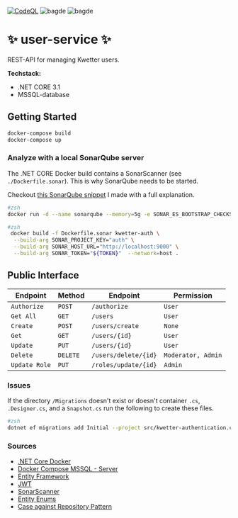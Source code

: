 [![CodeQL](https://github.com/kwetterr/user-service/actions/workflows/codeql-analysis.yml/badge.svg)](https://github.com/kwetterr/user-service/actions/workflows/codeql-analysis.yml)
![bagde](https://github.com/kwetterr/user-service/actions/workflows/build.yml/badge.svg)
![bagde](https://github.com/kwetterr/user-service/actions/workflows/docker-publish.yml/badge.svg)

# :sparkles: user-service :sparkles:
REST-API for managing Kwetter users.

<b>Techstack:</b>
- .NET CORE 3.1
- MSSQL-database

## Getting Started

```zsh
docker-compose build
docker-compose up
```


### Analyze with a local SonarQube server
The .NET CORE Docker build contains a SonarScanner (see `./Dockerfile.sonar`). This is why SonarQube needs to be started.

Checkout [this SonarQube snippet](https://gist.github.com/ShadyDL/814b6a6514fd3a89dcbe2b227afd5b4c) I made with a full explanation.

```zsh
#zsh
docker run -d --name sonarqube --memory=5g -e SONAR_ES_BOOTSTRAP_CHECKS_DISABLE=true -p 9000:9000 sonarqube:latest
```

```zsh
#zsh
 docker build -f Dockerfile.sonar kwetter-auth \
  --build-arg SONAR_PROJECT_KEY="auth" \
  --build-arg SONAR_HOST_URL="http://localhost:9000" \
  --build-arg SONAR_TOKEN="${TOKEN}"  --network=host .
```

## Public Interface
| Endpoint          | Method   | Endpoint             | Permission       |
|-------------------| ---------| -------------------- | ------------------ |
| `Authorize`       | `POST`   | `/authorize`         | `User`             |
| `Get All`         | `GET`    | `/users`             | `User`             |
| `Create`          | `POST`   | `/users/create`      | `None`             |
| `Get`             | `GET`    | `/users/{id}`        | `User`             |
| `Update`          | `PUT`    | `/users/{id}`        | `User`             |
| `Delete`          | `DELETE` | `/users/delete/{id}` | `Moderator, Admin` |
| `Update Role`     | `PUT`    | `/roles/update/{id}` | `Admin`            |


### Issues
If the directory `/Migrations` doesn't exist or doesn't container `.cs`, `.Designer.cs`, and a `Snapshot.cs` run the following to create these files. 

```zsh
#zsh
dotnet ef migrations add Initial --project src/kwetter-authentication.csproj
```

### Sources
- [.NET Core Docker](https://docs.docker.com/engine/examples/dotnetcore/)
- [Docker Compose MSSQL - Server](https://docs.docker.com/compose/aspnet-mssql-compose/)
- [Entity Framework](https://docs.microsoft.com/en-us/aspnet/core/data/ef-mvc/intro?view=aspnetcore-5.0)
- [JWT](https://jasonwatmore.com/post/2019/10/11/aspnet-core-3-jwt-authentication-tutorial-with-example-api#app-settings-development-json)
- [SonarScanner](https://pumpingco.de/blog/how-to-run-a-sonarcloud-scan-during-docker-builds-for-dotnet-core/)
- [Entity Enums](https://medium.com/agilix/entity-framework-core-enums-ee0f8f4063f2)
- [Case against Repository Pattern](https://www.thereformedprogrammer.net/is-the-repository-pattern-useful-with-entity-framework-core/)
